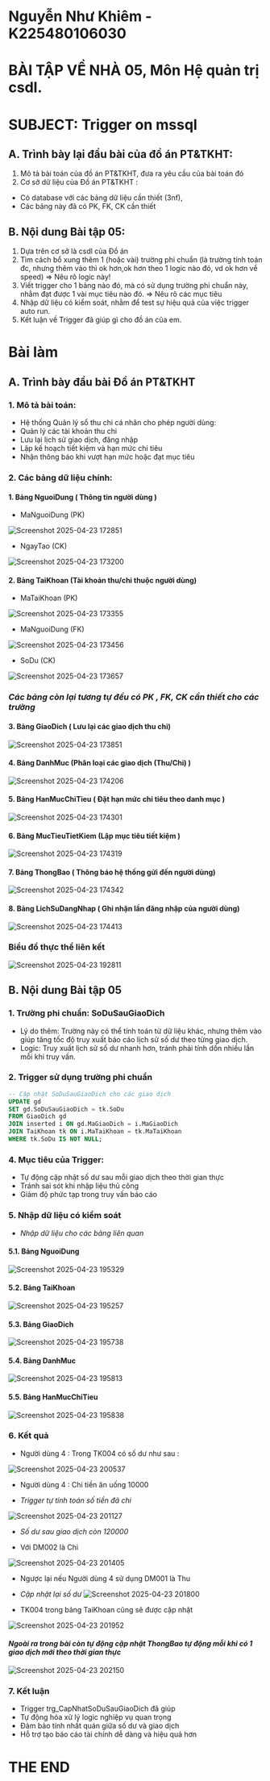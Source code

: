 # Nguyễn Như Khiêm - K225480106030 
# BÀI TẬP VỀ NHÀ 05, Môn Hệ quản trị csdl.
# SUBJECT: Trigger on mssql
## A. Trình bày lại đầu bài của đồ án PT&TKHT:
1. Mô tả bài toán của đồ án PT&TKHT, đưa ra yêu cầu của bài toán đó
2. Cơ sở dữ liệu của Đồ án PT&TKHT :
- Có database với các bảng dữ liệu cần thiết (3nf),
- Các bảng này đã có PK, FK, CK cần thiết
## B. Nội dung Bài tập 05:
1. Dựa trên cơ sở là csdl của Đồ án
2. Tìm cách bổ xung thêm 1 (hoặc vài) trường phi chuẩn (là trường tính toán đc, nhưng thêm vào thì ok hơn,ok hơn theo 1 logic nào đó, vd ok hơn về speed) => Nêu rõ logic này!
3. Viết trigger cho 1 bảng nào đó, mà có sử dụng trường phi chuẩn này, nhằm đạt được 1 vài mục tiêu nào đó. => Nêu rõ các mục tiêu 
4. Nhập dữ liệu có kiểm soát, nhằm để test sự hiệu quả của việc trigger auto run.
5. Kết luận về Trigger đã giúp gì cho đồ án của em.

# Bài làm
## A. Trình bày đầu bài Đồ án PT&TKHT
### 1. Mô tả bài toán:
- Hệ thống Quản lý sổ thu chi cá nhân cho phép người dùng:
- Quản lý các tài khoản thu chi
- Lưu lại lịch sử giao dịch, đăng nhập
- Lập kế hoạch tiết kiệm và hạn mức chi tiêu
- Nhận thông báo khi vượt hạn mức hoặc đạt mục tiêu
### 2. Các bảng dữ liệu chính:
#### 1. Bảng NguoiDung ( Thông tin người dùng )
- MaNguoiDung (PK)

![Screenshot 2025-04-23 172851](https://github.com/user-attachments/assets/e5b7f7cc-57ca-4b05-8e44-79fb8a6806c1)
- NgayTao (CK)

![Screenshot 2025-04-23 173200](https://github.com/user-attachments/assets/8f99c6e8-1fb5-4c17-ad65-f85fde178e73)

#### 2. Bảng TaiKhoan (Tài khoản thu/chi thuộc người dùng)
- MaTaiKhoan (PK)

![Screenshot 2025-04-23 173355](https://github.com/user-attachments/assets/1173e3de-5af6-4cf0-8aa0-1954f60d06c7)

- MaNguoiDung (FK)

![Screenshot 2025-04-23 173456](https://github.com/user-attachments/assets/ac429c08-d804-4ab4-84d0-52dd3b5c2bce)

- SoDu (CK)

![Screenshot 2025-04-23 173657](https://github.com/user-attachments/assets/467f42be-593b-4ca6-a6dd-afb1459658f7)

### *Các bảng còn lại tương tự đều có PK , FK, CK cần thiết cho các trường*
#### 3. Bảng GiaoDich ( Lưu lại các giao dịch thu chi)
![Screenshot 2025-04-23 173851](https://github.com/user-attachments/assets/42b2a098-3835-4a4c-97e3-8c043e48ccb4)

#### 4. Bảng DanhMuc (Phân loại các giao dịch (Thu/Chi) )
![Screenshot 2025-04-23 174206](https://github.com/user-attachments/assets/13a69688-630c-48f7-b328-a0b4c0a57226)

#### 5. Bảng HanMucChiTieu ( Đặt hạn mức chi tiêu theo danh mục )
![Screenshot 2025-04-23 174301](https://github.com/user-attachments/assets/3086874e-ae6d-4cd0-a0f9-1f49998e54a1)

#### 6. Bảng MucTieuTietKiem (Lập mục tiêu tiết kiệm )
![Screenshot 2025-04-23 174319](https://github.com/user-attachments/assets/6ab26adf-5e9f-4bb3-9123-2362b34e8ab0)

#### 7. Bảng ThongBao ( Thông báo hệ thống gửi đến người dùng)
![Screenshot 2025-04-23 174342](https://github.com/user-attachments/assets/38a47c4b-99e2-48a1-ab2f-2a1d6aa91e9d)

#### 8. Bảng LichSuDangNhap ( Ghi nhận lần đăng nhập của người dùng)
![Screenshot 2025-04-23 174413](https://github.com/user-attachments/assets/09f37e82-80ac-4a36-94b4-983970562d97)

### Biểu đồ thực thể liên kết
![Screenshot 2025-04-23 192811](https://github.com/user-attachments/assets/bd824af0-aff6-4b7d-a0db-e98d74badc61)

## B. Nội dung Bài tập 05
### 1. Trường phi chuẩn: SoDuSauGiaoDich
- Lý do thêm: Trường này có thể tính toán từ dữ liệu khác, nhưng thêm vào giúp tăng tốc độ truy xuất báo cáo lịch sử số dư theo từng giao dịch.
- Logic: Truy xuất lịch sử số dư nhanh hơn, tránh phải tính dồn nhiều lần mỗi khi truy vấn.

### 2. Trigger sử dụng trường phi chuẩn
```sql
-- Cập nhật SoDuSauGiaoDich cho các giao dịch
UPDATE gd
SET gd.SoDuSauGiaoDich = tk.SoDu
FROM GiaoDich gd
JOIN inserted i ON gd.MaGiaoDich = i.MaGiaoDich
JOIN TaiKhoan tk ON i.MaTaiKhoan = tk.MaTaiKhoan
WHERE tk.SoDu IS NOT NULL;
```
### 4. Mục tiêu của Trigger:
- Tự động cập nhật số dư sau mỗi giao dịch theo thời gian thực
- Tránh sai sót khi nhập liệu thủ công
- Giảm độ phức tạp trong truy vấn báo cáo

### 5. Nhập dữ liệu có kiểm soát
- *Nhập dữ liệu cho các bảng liên quan*
#### 5.1. Bảng NguoiDung
![Screenshot 2025-04-23 195329](https://github.com/user-attachments/assets/923ca7a6-f2ac-40e6-a288-7b12652d3f81)

#### 5.2. Bảng TaiKhoan
![Screenshot 2025-04-23 195257](https://github.com/user-attachments/assets/ab73cb99-0745-4a31-85df-f9f13f73aa57)

#### 5.3. Bảng GiaoDich
![Screenshot 2025-04-23 195738](https://github.com/user-attachments/assets/6818b770-b197-4fe5-8c77-e7aa5faea22c)

#### 5.4. Bảng DanhMuc
![Screenshot 2025-04-23 195813](https://github.com/user-attachments/assets/97a079b3-4ece-44ee-b9e8-22e1f3363b6a)

#### 5.5. Bảng HanMucChiTieu 
![Screenshot 2025-04-23 195838](https://github.com/user-attachments/assets/13907a11-084b-4175-a958-47b4d2b4e8e7)

### 6. Kết quả
- Người dùng 4 : Trong TK004 có số dư như sau :

![Screenshot 2025-04-23 200537](https://github.com/user-attachments/assets/bed78e0f-0f15-4882-a933-1c3d41bfbcdd)

- Người dùng 4 : Chi tiền ăn uống 10000

- *Trigger tự tính toán số tiền đã chi*

![Screenshot 2025-04-23 201127](https://github.com/user-attachments/assets/49ced1c5-e79e-4cea-9987-3e70532b1c43)
- *Số dư sau giao dịch còn 120000*

- Với DM002 là Chi

![Screenshot 2025-04-23 201405](https://github.com/user-attachments/assets/eba0b8fd-0559-46cc-a68b-63816575b0a4)

- Ngược lại nếu Người dùng 4 sử dụng DM001 là Thu
- *Cập nhật lại số dư*
![Screenshot 2025-04-23 201800](https://github.com/user-attachments/assets/07885ab8-c26c-4f18-ae5f-f158702fdf77)

- TK004 trong bảng TaiKhoan cũng sẽ được cập nhật

![Screenshot 2025-04-23 201952](https://github.com/user-attachments/assets/d6c4bb59-b15c-4aa4-a7c1-95dc2ff3912e)

#### *Ngoài ra trong bài còn tự động cập nhật ThongBao tự động mỗi khi có 1 giao dịch mới theo thời gian thực*
![Screenshot 2025-04-23 202150](https://github.com/user-attachments/assets/2e00789a-8170-4e14-a2f2-557b1600d89a)

### 7. Kết luận
- Trigger trg_CapNhatSoDuSauGiaoDich đã giúp
- Tự động hóa xử lý logic nghiệp vụ quan trọng
- Đảm bảo tính nhất quán giữa số dư và giao dịch
- Hỗ trợ tạo báo cáo tài chính dễ dàng và hiệu quả hơn

# THE END
